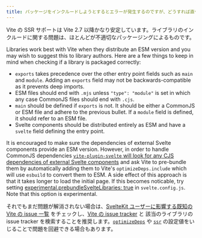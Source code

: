 ```yaml
---
title: パッケージをインクルードしようとするとエラーが発生するのですが、どうすれば直せますか？
---
```


Vite の SSR サポートは Vite 2.7 以降かなり安定しています。ライブラリのインクルードに関する問題は、ほとんどが不適切なパッケージングによるものです。

Libraries work best with Vite when they distribute an ESM version and you may wish to suggest this to library authors. Here are a few things to keep in mind when checking if a library is packaged correctly:

- `exports` takes precedence over the other entry point fields such as `main` and `module`. Adding an `exports` field may not be backwards-compatible as it prevents deep imports.
- ESM files should end with `.mjs` unless `"type": "module"` is set in which any case CommonJS files should end with `.cjs`.
- `main` should be defined if `exports` is not. It should be either a CommonJS or ESM file and adhere to the previous bullet. If a `module` field is defined, it should refer to an ESM file.
- Svelte components should be distributed entirely as ESM and have a `svelte` field defining the entry point.

It is encouraged to make sure the dependencies of external Svelte components provide an ESM version. However, in order to handle CommonJS dependencies [`vite-plugin-svelte` will look for any CJS dependencies of external Svelte components](https://github.com/sveltejs/vite-plugin-svelte/blob/main/docs/faq.md#what-is-going-on-with-vite-and-pre-bundling-dependencies) and ask Vite to pre-bundle them by automatically adding them to Vite's `optimizeDeps.include` which will use `esbuild` to convert them to ESM. A side effect of this approach is that it takes longer to load the initial page. If this becomes noticable, try setting [experimental.prebundleSvelteLibraries: true](https://github.com/sveltejs/vite-plugin-svelte/blob/main/docs/config.md#prebundlesveltelibraries) in `svelte.config.js`. Note that this option is experimental.

それでもまだ問題が解消されない場合は、[SvelteKit ユーザーに影響する既知の Vite の issue 一覧](https://github.com/sveltejs/kit/issues/2086) をチェックし、[Vite の issue tracker](https://github.com/vitejs/vite/issues) と 該当のライブラリの issue tracker を検索することを推奨します。[`optimizeDeps`](https://ja.vitejs.dev/config/#%E4%BE%9D%E5%AD%98%E9%96%A2%E4%BF%82%E3%81%AE%E6%9C%80%E9%81%A9%E5%8C%96%E3%82%AA%E3%83%97%E3%82%B7%E3%83%A7%E3%83%B3) や [`ssr`](https://ja.vitejs.dev/config/#ssr-%E3%82%AA%E3%83%97%E3%82%B7%E3%83%A7%E3%83%B3) の設定値をいじることで問題を回避できる場合もあります。
